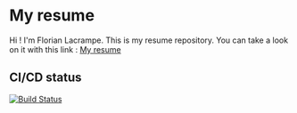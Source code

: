 # My resume

Hi ! I'm Florian Lacrampe. This is my resume repository.
You can take a look on it with this link : [My resume](https://resume.florian-lacrampe.me)

## CI/CD status
[![Build Status](https://cloud.drone.io/api/badges/quadeare/resume/status.svg)](https://cloud.drone.io/quadeare/resume)
